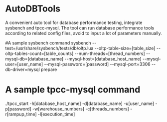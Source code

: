 # AutoDBTools
A convenient auto tool for database performance testing, integrate sysbench and tpcc-mysql.
The tool can run database performance tools according to related config files, avoid to 
input a lot of parameters manually.

#A sample sysbench command
sysbench --test=/usr/share/sysbench/tests/db/oltp.lua 
         --oltp-table-size=[table_size] 
         --oltp-tables-count=[table_counts] 
         --num-threads=[thread_numbers]
         --mysql-db=[database_name] 
         --mysql-host=[database_host_name] 
         --mysql-user=[user_name] 
         --mysql-password=[password] 
         --mysql-port=3306
         --db-driver=mysql
prepare


# A sample tpcc-mysql command

./tpcc_start -h[database_host_name]
	     -d[database_name]
	     -u[user_name]
             -p[password]
	     -w[warehouse_numbers]
	     -c[threads_numbers]
	     -r[rampup_time]
	     -l[execution_time]

